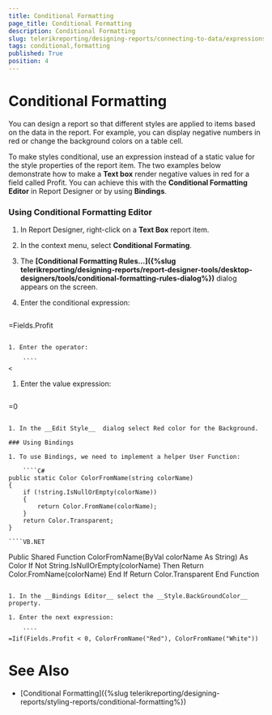 ```yaml
---
title: Conditional Formatting
page_title: Conditional Formatting 
description: Conditional Formatting
slug: telerikreporting/designing-reports/connecting-to-data/expressions/using-expressions/conditional-formatting
tags: conditional,formatting
published: True
position: 4
---
```


# Conditional Formatting

You can design a report so that different styles are applied to items based on the data in the report. For example, you can display negative numbers in red or change the background colors on a table cell.             

To make styles conditional, use an expression instead of a static value for the style properties of the report item. The two examples below demonstrate how to make a __Text box__ render negative values in red for a field called Profit. You can achieve this with the __Conditional Formatting Editor__  in Report Designer or by using __Bindings__.             

### Using Conditional Formatting Editor

1. In Report Designer, right-click on a __Text Box__  report item.               

1. In the context menu, select __Conditional Formating__.               

1. The __[Conditional Formatting Rules...]({%slug telerikreporting/designing-reports/report-designer-tools/desktop-designers/tools/conditional-formatting-rules-dialog%})__  dialog appears on the screen.

1. Enter the conditional 
                            expression:

    ````
=Fields.Profit
````

1. Enter the operator:

    ````
<
````

1. Enter the value expression:

    ````
=0
````

1. In the __Edit Style__  dialog select Red color for the Background.

### Using Bindings

1. To use Bindings, we need to implement a helper User Function:
    
    ````C#
public static Color ColorFromName(string colorName)
{
	if (!string.IsNullOrEmpty(colorName))
	{
		return Color.FromName(colorName);
	}
	return Color.Transparent;
}
````
	````VB.NET
Public Shared Function ColorFromName(ByVal colorName As String) As Color
	If Not String.IsNullOrEmpty(colorName) Then
		Return Color.FromName(colorName)
	End If
	Return Color.Transparent
End Function
````

1. In the __Bindings Editor__ select the __Style.BackGroundColor__  property.

1. Enter the next expression:

    ````
=Iif(Fields.Profit < 0, ColorFromName("Red"), ColorFromName("White"))
````

# See Also

 * [Conditional Formatting]({%slug telerikreporting/designing-reports/styling-reports/conditional-formatting%})

